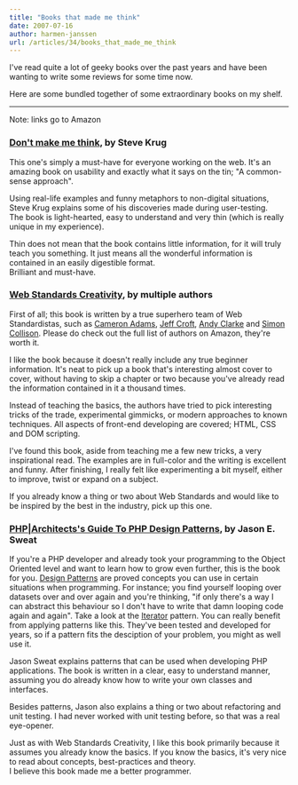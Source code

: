 ```yaml
---
title: "Books that made me think"
date: 2007-07-16
author: harmen-janssen
url: /articles/34/books_that_made_me_think
---
```


<p>I've read quite a lot of geeky books over the past years and have been wanting to write some reviews for some time now.</p>
<p>Here are some bundled together of some extraordinary books on my shelf.</p>

---

Note: links go to Amazon

### [Don't make me think](http://www.amazon.com/Dont-Make-Me-Think-Usability/dp/0321344758/ref=pd_bbs_sr_1/104-0966427-4015920?ie=UTF8&s=books&qid=1184582316&sr=8-1), by Steve Krug

This one's simply a must-have for everyone working on the web. It's an amazing book on usability and exactly what it says on the tin; "A common-sense approach".

Using real-life examples and funny metaphors to non-digital situations, Steve Krug explains some of his discoveries made during user-testing.  
 The book is light-hearted, easy to understand and very thin (which is really unique in my experience).

Thin does not mean that the book contains little information, for it will truly teach you something. It just means all the wonderful information is contained in an easily digestible format.  
 Brilliant and must-have.

### [Web Standards Creativity](http://www.amazon.com/Web-Standards-Creativity-Innovations-Scripting/dp/1590598032/ref=pd_bbs_sr_1/104-0966427-4015920?ie=UTF8&s=books&qid=1184582706&sr=1-1), by multiple authors

First of all; this book is written by a true superhero team of Web Standardistas, such as [Cameron Adams](http://www.themaninblue.com/), [Jeff Croft](http://www.jeffcroft.com/), [Andy Clarke](http://www.stuffandnonsense.co.uk/) and [Simon Collison](http://www.colly.com/). Please do check out the full list of authors on Amazon, they're worth it.

I like the book because it doesn't really include any true beginner information. It's neat to pick up a book that's interesting almost cover to cover, without having to skip a chapter or two because you've already read the information contained in it a thousand times.

Instead of teaching the basics, the authors have tried to pick interesting tricks of the trade, experimental gimmicks, or modern approaches to known techniques. All aspects of front-end developing are covered; HTML, CSS and DOM scripting.

I've found this book, aside from teaching me a few new tricks, a very inspirational read. The examples are in full-color and the writing is excellent and funny. After finishing, I really felt like experimenting a bit myself, either to improve, twist or expand on a subject.

If you already know a thing or two about Web Standards and would like to be inspired by the best in the industry, pick up this one.

### [PHP|Architects's Guide To PHP Design Patterns](http://www.amazon.com/PHP-Architects-Guide-Design-Patterns/dp/0973589825/ref=sr_1_3/104-0966427-4015920?ie=UTF8&s=books&qid=1184583674&sr=1-3), by Jason E. Sweat

If you're a PHP developer and already took your programming to the Object Oriented level and want to learn how to grow even further, this is the book for you. [Design Patterns](<http://en.wikipedia.org/wiki/Design_pattern_(computer_science)>) are proved concepts you can use in certain situations when programming. For instance; you find yourself looping over datasets over and over again and you're thinking, "if only there's a way I can abstract this behaviour so I don't have to write that damn looping code again and again". Take a look at the [Iterator](http://en.wikipedia.org/wiki/Iterator_pattern) pattern. You can really benefit from applying patterns like this. They've been tested and developed for years, so if a pattern fits the desciption of your problem, you might as well use it.

Jason Sweat explains patterns that can be used when developing PHP applications. The book is written in a clear, easy to understand manner, assuming you do already know how to write your own classes and interfaces.

Besides patterns, Jason also explains a thing or two about refactoring and unit testing. I had never worked with unit testing before, so that was a real eye-opener.

Just as with Web Standards Creativity, I like this book primarily because it assumes you already know the basics. If you know the basics, it's very nice to read about concepts, best-practices and theory.  
 I believe this book made me a better programmer.

